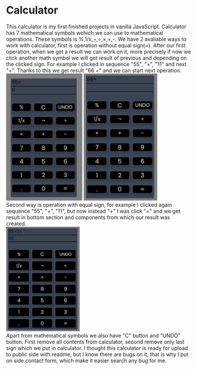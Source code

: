 
# Calculator

This calculator is my first finished projects in vanilla JavaScript. Calculator has 7 mathematical symbols wchich we can use to
mathematical operations. These symbols is %,1/x,¬,÷,×,+,-. We have 2 avaliable ways to work with calculator, first is operation without equal sign(=).
After our first operation, when we get a result we can work on it, more precisely if now we click another math symbol we will get result of previous and 
depending on the clicked sign. For example I clicked in sequence "55", "+", "11" and next "+". Thanks to this we get result "66 +" and we can start next operation.<br>
<img src="readme files/calc1.PNG" width="207">
<img src="readme files/calc2.PNG" width="200"><br>
Second way is operation with equal sign, for example I clicked again sequence "55", "+", "11", but now instead "+" I was click "=" and we get result in bottom section and components
from which our result was created.<br>
<img src="readme files/calc3.PNG" width="200"><br>
Apart from mathematical symbols we also have "C" button and "UNDO" button. First remove all contents from calculator, second remove only last sign which we put in calculator.
I thought this calculator is ready for upload to public side with readme, but I know there are bugs on it, that is why I put on side contact form, which make it easier search any bug for me.

